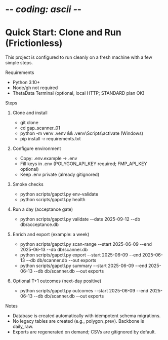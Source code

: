 # -*- coding: ascii -*-
# Quick Start: Clone and Run (Frictionless)

This project is configured to run cleanly on a fresh machine with a few simple steps.

Requirements
- Python 3.10+
- Node/gh not required
- ThetaData Terminal (optional, local HTTP; STANDARD plan OK)

Steps
1) Clone and install
   - git clone <repo>
   - cd gap_scanner_01
   - python -m venv .venv && .venv\\Scripts\\activate  (Windows)
   - pip install -r requirements.txt

2) Configure environment
   - Copy: .env.example -> .env
   - Fill keys in .env (POLYGON_API_KEY required; FMP_API_KEY optional)
   - Keep .env private (already gitignored)

3) Smoke checks
   - python scripts/gapctl.py env-validate
   - python scripts/gapctl.py health

4) Run a day (acceptance gate)
   - python scripts/gapctl.py validate --date 2025-09-12 --db db/acceptance.db

5) Enrich and export (example: a week)
   - python scripts/gapctl.py scan-range --start 2025-06-09 --end 2025-06-13 --db db/scanner.db
   - python scripts/gapctl.py export --start 2025-06-09 --end 2025-06-13 --db db/scanner.db --out exports
   - python scripts/gapctl.py summary --start 2025-06-09 --end 2025-06-13 --db db/scanner.db --out exports

6) Optional T+1 outcomes (next-day positive)
   - python scripts/gapctl.py outcomes --start 2025-06-09 --end 2025-06-13 --db db/scanner.db --out exports

Notes
- Database is created automatically with idempotent schema migrations.
- No legacy tables are created (e.g., polygon_prev). Backbone is daily_raw.
- Exports are regenerated on demand; CSVs are gitignored by default.

